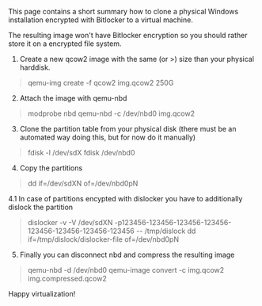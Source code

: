 This page contains a short summary how to clone a physical Windows installation encrypted with Bitlocker to a virtual machine.

The resulting image won't have Bitlocker encryption so you should rather store it on a encrypted file system.

1. Create a new qcow2 image with the same (or >) size than your physical harddisk.

> qemu-img create -f qcow2 img.qcow2 250G

2. Attach the image with qemu-nbd

> modprobe nbd
> qemu-nbd  -c /dev/nbd0  img.qcow2

3. Clone the partition table from your physical disk (there must be an automated way doing this, but for now do it manually)

> fdisk -l /dev/sdX 
> fdisk /dev/nbd0 

4. Copy the partitions

> dd if=/dev/sdXN of=/dev/nbd0pN

4.1 In case of partitions encypted with dislocker you have to additionally dislock the partition

> dislocker -v -V /dev/sdXN -p123456-123456-123456-123456-123456-123456-123456-123456 -- /tmp/dislock
> dd if=/tmp/dislock/dislocker-file of=/dev/nbd0pN

5. Finally you can disconnect nbd and compress the resulting image

> qemu-nbd -d /dev/nbd0
> qemu-image convert -c img.qcow2 img.compressed.qcow2 

Happy virtualization!
